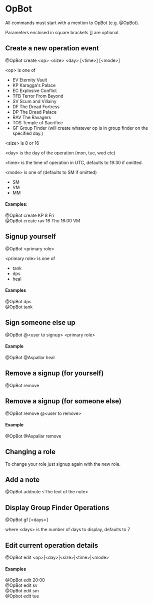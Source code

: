 # OpBot

All commands must start with a mention to OpBot (e.g. @OpBot).

Parameters enclosed in square brackets [] are optional.

## Create a new operation event
@OpBot create \<op> \<size> \<day> [\<time>] [\<mode>]

\<op> is one of  
* EV  Eternity Vault  
* KP  Karagga's Palace  
* EC  Explosive Conflict  
* TFB Terror From Beyond  
* SV  Scum and Villainy  
* DF  The Dread Fortress  
* DP  The Dread Palace  
* RAV The Ravagers  
* TOS Temple of Sacrifice  
* GF  Group Finder (will create whatever op is in group finder on the specified day.)


\<size> is 8 or 16

\<day> is the day of the operation (mon, tue, wed etc)

\<time> is the time of operation in UTC, defaults to 19:30 if omitted.

\<mode> is one of (defaults to SM if omitted)  
* SM  
* VM  
* MM  


#### Examples:
@OpBot create KP 8 Fri  
@OpBot create rav 16 Thu 16:00 VM

## Signup yourself
@OpBot \<primary role>

\<primary role> is one of  
* tank  
* dps  
* heal


#### Examples
@OpBot dps  
@OpBot tank 

## Sign someone else up
@OpBot @\<user to signup> \<primary role>

#### Example
@OpBot @Aspallar heal

## Remove a signup (for yourself)
@OpBot remove

## Remove a signup (for someone else)
@OpBot remove @\<user to remove>

#### Example

@OpBot @Aspallar remove

## Changing a role

To change your role just signup again with the new role.

## Add a note
@OpBot addnote \<The text of the note>

## Display Group Finder Operations
@OpBot gf [\<days>]

where \<days> is the number of days to display, defaults to 7

## Edit current operation details

@OpBot edit \<op>\|\<day>\|\<size>\|\<time>|\<mode>

#### Examples

@OpBot edit 20:00  
@OpBot edit sv  
@OpBot edit sm  
@Opbot edit tue

